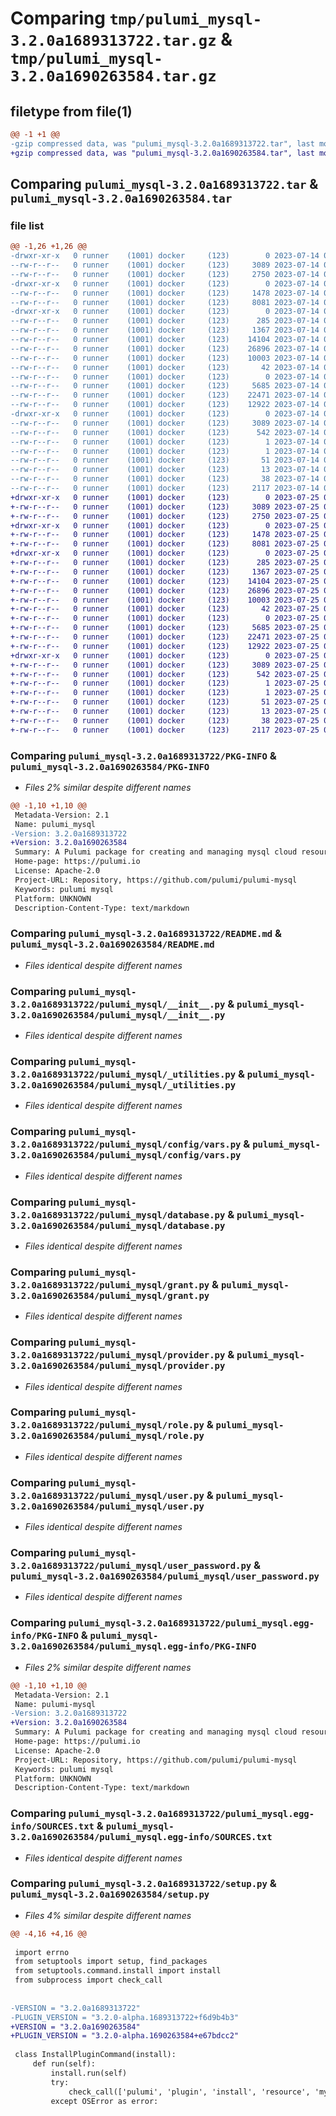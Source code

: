 # Comparing `tmp/pulumi_mysql-3.2.0a1689313722.tar.gz` & `tmp/pulumi_mysql-3.2.0a1690263584.tar.gz`

## filetype from file(1)

```diff
@@ -1 +1 @@
-gzip compressed data, was "pulumi_mysql-3.2.0a1689313722.tar", last modified: Fri Jul 14 05:59:53 2023, max compression
+gzip compressed data, was "pulumi_mysql-3.2.0a1690263584.tar", last modified: Tue Jul 25 05:45:35 2023, max compression
```

## Comparing `pulumi_mysql-3.2.0a1689313722.tar` & `pulumi_mysql-3.2.0a1690263584.tar`

### file list

```diff
@@ -1,26 +1,26 @@
-drwxr-xr-x   0 runner    (1001) docker     (123)        0 2023-07-14 05:59:53.182890 pulumi_mysql-3.2.0a1689313722/
--rw-r--r--   0 runner    (1001) docker     (123)     3089 2023-07-14 05:59:53.182890 pulumi_mysql-3.2.0a1689313722/PKG-INFO
--rw-r--r--   0 runner    (1001) docker     (123)     2750 2023-07-14 05:59:51.000000 pulumi_mysql-3.2.0a1689313722/README.md
-drwxr-xr-x   0 runner    (1001) docker     (123)        0 2023-07-14 05:59:53.182890 pulumi_mysql-3.2.0a1689313722/pulumi_mysql/
--rw-r--r--   0 runner    (1001) docker     (123)     1478 2023-07-14 05:59:51.000000 pulumi_mysql-3.2.0a1689313722/pulumi_mysql/__init__.py
--rw-r--r--   0 runner    (1001) docker     (123)     8081 2023-07-14 05:59:51.000000 pulumi_mysql-3.2.0a1689313722/pulumi_mysql/_utilities.py
-drwxr-xr-x   0 runner    (1001) docker     (123)        0 2023-07-14 05:59:53.182890 pulumi_mysql-3.2.0a1689313722/pulumi_mysql/config/
--rw-r--r--   0 runner    (1001) docker     (123)      285 2023-07-14 05:59:51.000000 pulumi_mysql-3.2.0a1689313722/pulumi_mysql/config/__init__.py
--rw-r--r--   0 runner    (1001) docker     (123)     1367 2023-07-14 05:59:51.000000 pulumi_mysql-3.2.0a1689313722/pulumi_mysql/config/vars.py
--rw-r--r--   0 runner    (1001) docker     (123)    14104 2023-07-14 05:59:51.000000 pulumi_mysql-3.2.0a1689313722/pulumi_mysql/database.py
--rw-r--r--   0 runner    (1001) docker     (123)    26896 2023-07-14 05:59:51.000000 pulumi_mysql-3.2.0a1689313722/pulumi_mysql/grant.py
--rw-r--r--   0 runner    (1001) docker     (123)    10003 2023-07-14 05:59:51.000000 pulumi_mysql-3.2.0a1689313722/pulumi_mysql/provider.py
--rw-r--r--   0 runner    (1001) docker     (123)       42 2023-07-14 05:59:51.000000 pulumi_mysql-3.2.0a1689313722/pulumi_mysql/pulumi-plugin.json
--rw-r--r--   0 runner    (1001) docker     (123)        0 2023-07-14 05:59:51.000000 pulumi_mysql-3.2.0a1689313722/pulumi_mysql/py.typed
--rw-r--r--   0 runner    (1001) docker     (123)     5685 2023-07-14 05:59:51.000000 pulumi_mysql-3.2.0a1689313722/pulumi_mysql/role.py
--rw-r--r--   0 runner    (1001) docker     (123)    22471 2023-07-14 05:59:51.000000 pulumi_mysql-3.2.0a1689313722/pulumi_mysql/user.py
--rw-r--r--   0 runner    (1001) docker     (123)    12922 2023-07-14 05:59:51.000000 pulumi_mysql-3.2.0a1689313722/pulumi_mysql/user_password.py
-drwxr-xr-x   0 runner    (1001) docker     (123)        0 2023-07-14 05:59:53.182890 pulumi_mysql-3.2.0a1689313722/pulumi_mysql.egg-info/
--rw-r--r--   0 runner    (1001) docker     (123)     3089 2023-07-14 05:59:53.000000 pulumi_mysql-3.2.0a1689313722/pulumi_mysql.egg-info/PKG-INFO
--rw-r--r--   0 runner    (1001) docker     (123)      542 2023-07-14 05:59:53.000000 pulumi_mysql-3.2.0a1689313722/pulumi_mysql.egg-info/SOURCES.txt
--rw-r--r--   0 runner    (1001) docker     (123)        1 2023-07-14 05:59:53.000000 pulumi_mysql-3.2.0a1689313722/pulumi_mysql.egg-info/dependency_links.txt
--rw-r--r--   0 runner    (1001) docker     (123)        1 2023-07-14 05:59:53.000000 pulumi_mysql-3.2.0a1689313722/pulumi_mysql.egg-info/not-zip-safe
--rw-r--r--   0 runner    (1001) docker     (123)       51 2023-07-14 05:59:53.000000 pulumi_mysql-3.2.0a1689313722/pulumi_mysql.egg-info/requires.txt
--rw-r--r--   0 runner    (1001) docker     (123)       13 2023-07-14 05:59:53.000000 pulumi_mysql-3.2.0a1689313722/pulumi_mysql.egg-info/top_level.txt
--rw-r--r--   0 runner    (1001) docker     (123)       38 2023-07-14 05:59:53.182890 pulumi_mysql-3.2.0a1689313722/setup.cfg
--rw-r--r--   0 runner    (1001) docker     (123)     2117 2023-07-14 05:59:52.000000 pulumi_mysql-3.2.0a1689313722/setup.py
+drwxr-xr-x   0 runner    (1001) docker     (123)        0 2023-07-25 05:45:35.836769 pulumi_mysql-3.2.0a1690263584/
+-rw-r--r--   0 runner    (1001) docker     (123)     3089 2023-07-25 05:45:35.836769 pulumi_mysql-3.2.0a1690263584/PKG-INFO
+-rw-r--r--   0 runner    (1001) docker     (123)     2750 2023-07-25 05:45:35.000000 pulumi_mysql-3.2.0a1690263584/README.md
+drwxr-xr-x   0 runner    (1001) docker     (123)        0 2023-07-25 05:45:35.836769 pulumi_mysql-3.2.0a1690263584/pulumi_mysql/
+-rw-r--r--   0 runner    (1001) docker     (123)     1478 2023-07-25 05:45:35.000000 pulumi_mysql-3.2.0a1690263584/pulumi_mysql/__init__.py
+-rw-r--r--   0 runner    (1001) docker     (123)     8081 2023-07-25 05:45:35.000000 pulumi_mysql-3.2.0a1690263584/pulumi_mysql/_utilities.py
+drwxr-xr-x   0 runner    (1001) docker     (123)        0 2023-07-25 05:45:35.836769 pulumi_mysql-3.2.0a1690263584/pulumi_mysql/config/
+-rw-r--r--   0 runner    (1001) docker     (123)      285 2023-07-25 05:45:35.000000 pulumi_mysql-3.2.0a1690263584/pulumi_mysql/config/__init__.py
+-rw-r--r--   0 runner    (1001) docker     (123)     1367 2023-07-25 05:45:35.000000 pulumi_mysql-3.2.0a1690263584/pulumi_mysql/config/vars.py
+-rw-r--r--   0 runner    (1001) docker     (123)    14104 2023-07-25 05:45:35.000000 pulumi_mysql-3.2.0a1690263584/pulumi_mysql/database.py
+-rw-r--r--   0 runner    (1001) docker     (123)    26896 2023-07-25 05:45:35.000000 pulumi_mysql-3.2.0a1690263584/pulumi_mysql/grant.py
+-rw-r--r--   0 runner    (1001) docker     (123)    10003 2023-07-25 05:45:35.000000 pulumi_mysql-3.2.0a1690263584/pulumi_mysql/provider.py
+-rw-r--r--   0 runner    (1001) docker     (123)       42 2023-07-25 05:45:35.000000 pulumi_mysql-3.2.0a1690263584/pulumi_mysql/pulumi-plugin.json
+-rw-r--r--   0 runner    (1001) docker     (123)        0 2023-07-25 05:45:35.000000 pulumi_mysql-3.2.0a1690263584/pulumi_mysql/py.typed
+-rw-r--r--   0 runner    (1001) docker     (123)     5685 2023-07-25 05:45:35.000000 pulumi_mysql-3.2.0a1690263584/pulumi_mysql/role.py
+-rw-r--r--   0 runner    (1001) docker     (123)    22471 2023-07-25 05:45:35.000000 pulumi_mysql-3.2.0a1690263584/pulumi_mysql/user.py
+-rw-r--r--   0 runner    (1001) docker     (123)    12922 2023-07-25 05:45:35.000000 pulumi_mysql-3.2.0a1690263584/pulumi_mysql/user_password.py
+drwxr-xr-x   0 runner    (1001) docker     (123)        0 2023-07-25 05:45:35.836769 pulumi_mysql-3.2.0a1690263584/pulumi_mysql.egg-info/
+-rw-r--r--   0 runner    (1001) docker     (123)     3089 2023-07-25 05:45:35.000000 pulumi_mysql-3.2.0a1690263584/pulumi_mysql.egg-info/PKG-INFO
+-rw-r--r--   0 runner    (1001) docker     (123)      542 2023-07-25 05:45:35.000000 pulumi_mysql-3.2.0a1690263584/pulumi_mysql.egg-info/SOURCES.txt
+-rw-r--r--   0 runner    (1001) docker     (123)        1 2023-07-25 05:45:35.000000 pulumi_mysql-3.2.0a1690263584/pulumi_mysql.egg-info/dependency_links.txt
+-rw-r--r--   0 runner    (1001) docker     (123)        1 2023-07-25 05:45:35.000000 pulumi_mysql-3.2.0a1690263584/pulumi_mysql.egg-info/not-zip-safe
+-rw-r--r--   0 runner    (1001) docker     (123)       51 2023-07-25 05:45:35.000000 pulumi_mysql-3.2.0a1690263584/pulumi_mysql.egg-info/requires.txt
+-rw-r--r--   0 runner    (1001) docker     (123)       13 2023-07-25 05:45:35.000000 pulumi_mysql-3.2.0a1690263584/pulumi_mysql.egg-info/top_level.txt
+-rw-r--r--   0 runner    (1001) docker     (123)       38 2023-07-25 05:45:35.836769 pulumi_mysql-3.2.0a1690263584/setup.cfg
+-rw-r--r--   0 runner    (1001) docker     (123)     2117 2023-07-25 05:45:35.000000 pulumi_mysql-3.2.0a1690263584/setup.py
```

### Comparing `pulumi_mysql-3.2.0a1689313722/PKG-INFO` & `pulumi_mysql-3.2.0a1690263584/PKG-INFO`

 * *Files 2% similar despite different names*

```diff
@@ -1,10 +1,10 @@
 Metadata-Version: 2.1
 Name: pulumi_mysql
-Version: 3.2.0a1689313722
+Version: 3.2.0a1690263584
 Summary: A Pulumi package for creating and managing mysql cloud resources.
 Home-page: https://pulumi.io
 License: Apache-2.0
 Project-URL: Repository, https://github.com/pulumi/pulumi-mysql
 Keywords: pulumi mysql
 Platform: UNKNOWN
 Description-Content-Type: text/markdown
```

### Comparing `pulumi_mysql-3.2.0a1689313722/README.md` & `pulumi_mysql-3.2.0a1690263584/README.md`

 * *Files identical despite different names*

### Comparing `pulumi_mysql-3.2.0a1689313722/pulumi_mysql/__init__.py` & `pulumi_mysql-3.2.0a1690263584/pulumi_mysql/__init__.py`

 * *Files identical despite different names*

### Comparing `pulumi_mysql-3.2.0a1689313722/pulumi_mysql/_utilities.py` & `pulumi_mysql-3.2.0a1690263584/pulumi_mysql/_utilities.py`

 * *Files identical despite different names*

### Comparing `pulumi_mysql-3.2.0a1689313722/pulumi_mysql/config/vars.py` & `pulumi_mysql-3.2.0a1690263584/pulumi_mysql/config/vars.py`

 * *Files identical despite different names*

### Comparing `pulumi_mysql-3.2.0a1689313722/pulumi_mysql/database.py` & `pulumi_mysql-3.2.0a1690263584/pulumi_mysql/database.py`

 * *Files identical despite different names*

### Comparing `pulumi_mysql-3.2.0a1689313722/pulumi_mysql/grant.py` & `pulumi_mysql-3.2.0a1690263584/pulumi_mysql/grant.py`

 * *Files identical despite different names*

### Comparing `pulumi_mysql-3.2.0a1689313722/pulumi_mysql/provider.py` & `pulumi_mysql-3.2.0a1690263584/pulumi_mysql/provider.py`

 * *Files identical despite different names*

### Comparing `pulumi_mysql-3.2.0a1689313722/pulumi_mysql/role.py` & `pulumi_mysql-3.2.0a1690263584/pulumi_mysql/role.py`

 * *Files identical despite different names*

### Comparing `pulumi_mysql-3.2.0a1689313722/pulumi_mysql/user.py` & `pulumi_mysql-3.2.0a1690263584/pulumi_mysql/user.py`

 * *Files identical despite different names*

### Comparing `pulumi_mysql-3.2.0a1689313722/pulumi_mysql/user_password.py` & `pulumi_mysql-3.2.0a1690263584/pulumi_mysql/user_password.py`

 * *Files identical despite different names*

### Comparing `pulumi_mysql-3.2.0a1689313722/pulumi_mysql.egg-info/PKG-INFO` & `pulumi_mysql-3.2.0a1690263584/pulumi_mysql.egg-info/PKG-INFO`

 * *Files 2% similar despite different names*

```diff
@@ -1,10 +1,10 @@
 Metadata-Version: 2.1
 Name: pulumi-mysql
-Version: 3.2.0a1689313722
+Version: 3.2.0a1690263584
 Summary: A Pulumi package for creating and managing mysql cloud resources.
 Home-page: https://pulumi.io
 License: Apache-2.0
 Project-URL: Repository, https://github.com/pulumi/pulumi-mysql
 Keywords: pulumi mysql
 Platform: UNKNOWN
 Description-Content-Type: text/markdown
```

### Comparing `pulumi_mysql-3.2.0a1689313722/pulumi_mysql.egg-info/SOURCES.txt` & `pulumi_mysql-3.2.0a1690263584/pulumi_mysql.egg-info/SOURCES.txt`

 * *Files identical despite different names*

### Comparing `pulumi_mysql-3.2.0a1689313722/setup.py` & `pulumi_mysql-3.2.0a1690263584/setup.py`

 * *Files 4% similar despite different names*

```diff
@@ -4,16 +4,16 @@
 
 import errno
 from setuptools import setup, find_packages
 from setuptools.command.install import install
 from subprocess import check_call
 
 
-VERSION = "3.2.0a1689313722"
-PLUGIN_VERSION = "3.2.0-alpha.1689313722+f6d9b4b3"
+VERSION = "3.2.0a1690263584"
+PLUGIN_VERSION = "3.2.0-alpha.1690263584+e67bdcc2"
 
 class InstallPluginCommand(install):
     def run(self):
         install.run(self)
         try:
             check_call(['pulumi', 'plugin', 'install', 'resource', 'mysql', PLUGIN_VERSION])
         except OSError as error:
```


